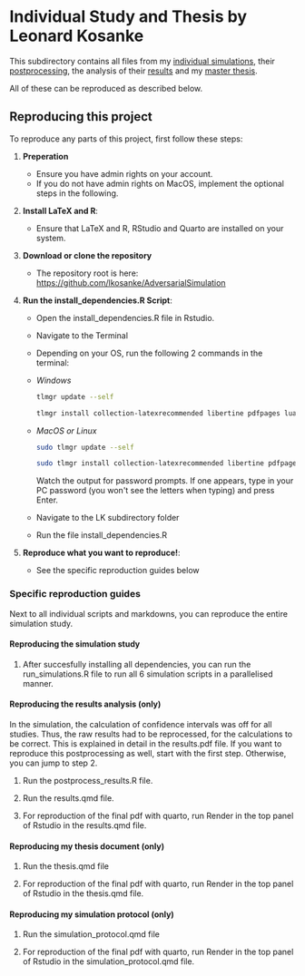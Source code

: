 # Individual Study and Thesis by Leonard Kosanke

This subdirectory contains all files from my [individual simulations](https://github.com/lkosanke/AdversarialSimulation/blob/main/LK/run_simulations.R), their [postprocessing](https://github.com/lkosanke/AdversarialSimulation/blob/main/LK/postprocess_results.R), the analysis of their [results](https://github.com/lkosanke/AdversarialSimulation/blob/main/LK/results.pdf) and my [master thesis](https://github.com/lkosanke/AdversarialSimulation/blob/main/LK/thesis.pdf).

All of these can be reproduced as described below.

## Reproducing this project

To reproduce any parts of this project, first follow these steps:

1. **Preperation**
   - Ensure you have admin rights on your account.
   - If you do not have admin rights on MacOS, implement the optional steps in the following.

1. **Install LaTeX and R**:
   - Ensure that LaTeX and R, RStudio and Quarto are installed on your system.
  

  
2. **Download or clone the repository**
   - The repository root is here: <https://github.com/lkosanke/AdversarialSimulation>


3. **Run the install_dependencies.R Script**:
   - Open the install_dependencies.R file in Rstudio.
   - Navigate to the Terminal
   - Depending on your OS, run the following 2 commands in the terminal:
     
   - *Windows*
     ```sh
     tlmgr update --self
     ```
     
     ```sh
     tlmgr install collection-latexrecommended libertine pdfpages lualatex-math luatexbase titling pdfx luatex85 colorprofiles multirow float pgf
     ```

   - *MacOS or Linux*
     ```sh
     sudo tlmgr update --self
     ```

     ```sh
     sudo tlmgr install collection-latexrecommended libertine pdfpages lualatex-math luatexbase titling pdfx luatex85 colorprofiles multirow float pgf
     ```

     Watch the output for password prompts. If one appears, type in your PC password (you won't see the letters when typing) and press Enter.
     
   - Navigate to the LK subdirectory folder
   - Run the file install_dependencies.R

4. **Reproduce what you want to reproduce!**:
   - See the specific reproduction guides below

### Specific reproduction guides
Next to all individual scripts and markdowns, you can reproduce the entire simulation study.

#### Reproducing the simulation study

1. After succesfully installing all dependencies, you can run the run_simulations.R file to run all 6 simulation scripts in a parallelised manner.


#### Reproducing the results analysis (only)

In the simulation, the calculation of confidence intervals was off for all studies. 
Thus, the raw results had to be reprocessed, for the calculations to be correct.
This is explained in detail in the results.pdf file.
If you want to reproduce this postprocessing as well, start with the first step. Otherwise, you can jump to step 2.

1. Run the postprocess_results.R file.

2. Run the results.qmd file.

3. For reproduction of the final pdf with quarto, run Render in the top panel of Rstudio in the results.qmd file.

#### Reproducing my thesis document (only)

1. Run the thesis.qmd file

2. For reproduction of the final pdf with quarto, run Render in the top panel of Rstudio in the thesis.qmd file.

#### Reproducing my simulation protocol (only)

1. Run the simulation_protocol.qmd file

2. For reproduction of the final pdf with quarto, run Render in the top panel of Rstudio in the simulation_protocol.qmd file.

